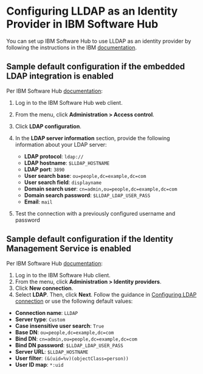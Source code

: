 # Configuring LLDAP as an Identity Provider in IBM Software Hub

You can set up IBM Software Hub to use LLDAP as an identity provider by following
the instructions in the IBM
[documentation](https://www.ibm.com/docs/en/software-hub/5.2.x?topic=users-connecting-your-identity-provider).


## Sample default configuration if the embedded LDAP integration is enabled

Per IBM Software Hub
[documentation](https://www.ibm.com/docs/en/software-hub/5.2.x?topic=users-connecting-your-identity-provider#ldap__no-iam__title__1):

1. Log in to the IBM Software Hub web client.
2. From the menu, click __Administration > Access control__.
3. Click __LDAP configuration__.
4. In the __LDAP server information__ section, provide the following information
   about your LDAP server:

   - __LDAP protocol__: `ldap://`
   - __LDAP hostname__: `$LLDAP_HOSTNAME`
   - __LDAP port__: `3890`
   - __User search base__: `ou=people,dc=example,dc=com`
   - __User search field__: `displayname`
   - __Domain search user__: `cn=admin,ou=people,dc=example,dc=com`
   - __Domain search password__: `$LLDAP_LDAP_USER_PASS`
   - __Email__: `mail`

5. Test the connection with a previously configured username and password

## Sample default configuration if the Identity Management Service is enabled

Per IBM Software Hub
[documentation](https://www.ibm.com/docs/en/software-hub/5.2.x?topic=users-connecting-your-identity-provider#ldap__iam__title__1):

1. Log in to the IBM Software Hub client.
2. From the menu, click __Administration > Identity providers__.
3. Click __New connection__.
4. Select __LDAP__. Then, click __Next__.
   Follow the guidance in
   [Configuring LDAP connection](https://www.ibm.com/docs/en/cloud-paks/foundational-services/4.0.0?topic=users-configuring-ldap-connection)
   or use the following default values:

- __Connection name__: `LLDAP`
- __Server type__: `Custom`
- __Case insensitive user search__: `True`
- __Base DN__: `ou=people,dc=example,dc=com`
- __Bind DN__: `cn=admin,ou=people,dc=example,dc=com`
- __Bind DN password__: `$LLDAP_LDAP_USER_PASS`
- __Server URL__: `$LLDAP_HOSTNAME`
- __User filter__: `(&(uid=%v)(objectClass=person))`
- __User ID map__: `*:uid`
